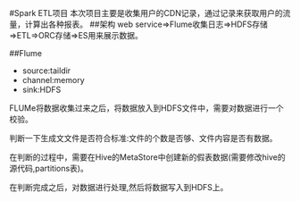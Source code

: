 #Spark ETL项目
本次项目主要是收集用户的CDN记录，通过记录来获取用户的流量，计算出各种报表。
##架构
web service=>Flume收集日志=>HDFS存储=>ETL=>ORC存储=>ES用来展示数据。

##Flume
* source:taildir
* channel:memory
* sink:HDFS

FLUMe将数据收集过来之后，将数据放入到HDFS文件中，需要对数据进行一个校验。

判断一下生成文文件是否符合标准:文件的个数是否够、文件内容是否有数据。

在判断的过程中，需要在Hive的MetaStore中创建新的假表数据(需要修改hive的源代码,partitions表)。

在判断完成之后，对数据进行处理,然后将数据写入到HDFS上。

